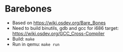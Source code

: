 # Barebones

- Based on https://wiki.osdev.org/Bare_Bones
- Need to build binutils, gdb and gcc for i686 target: https://wiki.osdev.org/GCC_Cross-Compiler
- Build: `make`
- Run in qemu: `make run`